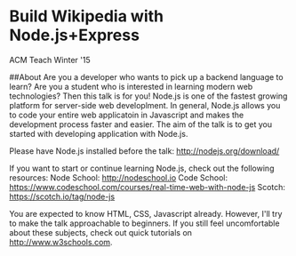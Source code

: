 # Build Wikipedia with Node.js+Express
ACM Teach Winter '15

##About
Are you a developer who wants to pick up a backend language to learn? Are you a student who is interested in learning modern web technologies? Then this talk is for you! Node.js is one of the fastest growing platform for server-side web developlment. In general, Node.js allows you to code your entire web applicatoin in Javascript and makes the development process faster and easier. The aim of the talk is to get you started with developing application with Node.js. 

Please have Node.js installed before the talk: http://nodejs.org/download/

If you want to start or continue learning Node.js, check out the following resources:
Node School: http://nodeschool.io
Code School: https://www.codeschool.com/courses/real-time-web-with-node-js
Scotch: https://scotch.io/tag/node-js

You are expected to know HTML, CSS, Javascript already. However, I'll try to make the talk approachable to beginners. If you still feel uncomfortable about these subjects, check out quick tutorials on http://www.w3schools.com.